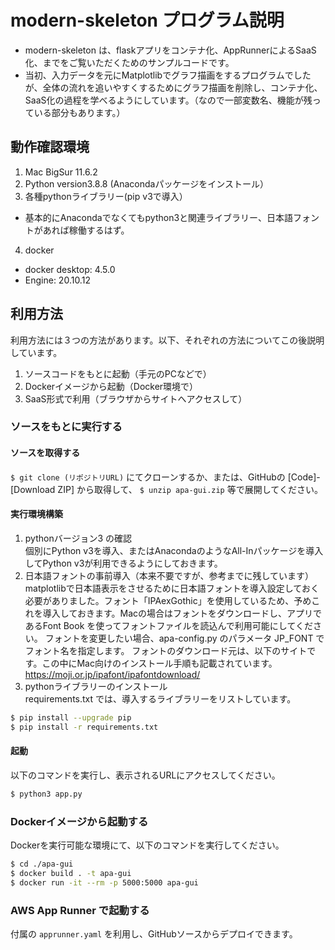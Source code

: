 # modern-skeleton プログラム説明

* modern-skeleton は、flaskアプリをコンテナ化、AppRunnerによるSaaS化、までをご覧いただくためのサンプルコードです。
* 当初、入力データを元にMatplotlibでグラフ描画をするプログラムでしたが、全体の流れを追いやすくするためにグラフ描画を削除し、コンテナ化、SaaS化の過程を学べるようにしています。（なので一部変数名、機能が残っている部分もあります。）

## 動作確認環境

1. Mac BigSur 11.6.2
2. Python version3.8.8 (Anacondaパッケージをインストール）
3. 各種pythonライブラリー(pip v3で導入）
  - 基本的にAnacondaでなくてもpython3と関連ライブラリー、日本語フォントがあれば稼働するはず。
4. docker
  - docker desktop: 4.5.0
  - Engine: 20.10.12

## 利用方法
利用方法には３つの方法があります。以下、それぞれの方法についてこの後説明しています。
1. ソースコードをもとに起動（手元のPCなどで）
2. Dockerイメージから起動（Docker環境で）
3. SaaS形式で利用（ブラウザからサイトへアクセスして）

### ソースをもとに実行する

#### ソースを取得する

`$ git clone (リポジトリURL)` にてクローンするか、または、GitHubの [Code]-[Download ZIP] から取得して、
`$ unzip apa-gui.zip` 等で展開してください。

#### 実行環境構築

1. pythonバージョン3 の確認  
  個別にPython v3を導入、またはAnacondaのようなAll-Inパッケージを導入してPython v3が利用できるようにしておきます。
2. 日本語フォントの事前導入（本来不要ですが、参考までに残しています）
  matplotlibで日本語表示をさせるために日本語フォントを導入設定しておく必要がありました。フォント「IPAexGothic」を使用しているため、予めこれを導入しておきます。Macの場合はフォントをダウンロードし、アプリであるFont Book を使ってフォントファイルを読込んで利用可能にしてください。
  フォントを変更したい場合、apa-config.py のパラメータ JP_FONT でフォント名を指定します。
  フォントのダウンロード元は、以下のサイトです。この中にMac向けのインストール手順も記載されています。
  https://moji.or.jp/ipafont/ipafontdownload/
3. pythonライブラリーのインストール  
  requirements.txt では、導入するライブラリーをリストしています。
```sh
$ pip install --upgrade pip
$ pip install -r requirements.txt
```

#### 起動

以下のコマンドを実行し、表示されるURLにアクセスしてください。

```sh
$ python3 app.py
```

### Dockerイメージから起動する

Dockerを実行可能な環境にて、以下のコマンドを実行してください。

```sh
$ cd ./apa-gui
$ docker build . -t apa-gui
$ docker run -it --rm -p 5000:5000 apa-gui
```

### AWS App Runner で起動する

付属の `apprunner.yaml` を利用し、GitHubソースからデプロイできます。
